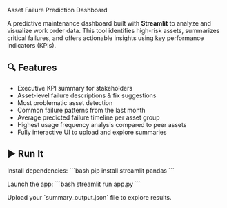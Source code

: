 Asset Failure Prediction Dashboard

A predictive maintenance dashboard built with **Streamlit** to analyze and visualize work order data. This tool identifies high-risk assets, summarizes critical failures, and offers actionable insights using key performance indicators (KPIs).

## 🔍 Features
- Executive KPI summary for stakeholders  
- Asset-level failure descriptions & fix suggestions  
- Most problematic asset detection  
- Common failure patterns from the last month  
- Average predicted failure timeline per asset group  
- Highest usage frequency analysis compared to peer assets  
- Fully interactive UI to upload and explore summaries

## ▶️ Run It

Install dependencies:
\`\`\`bash
pip install streamlit pandas
\`\`\`

Launch the app:
\`\`\`bash
streamlit run app.py
\`\`\`

Upload your \`summary_output.json\` file to explore results.
